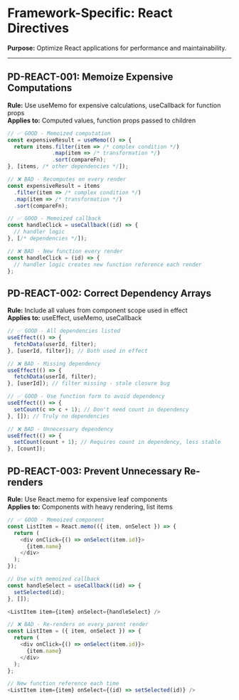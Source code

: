 # Framework-Specific: React Directives

**Purpose:** Optimize React applications for performance and maintainability.

---

## PD-REACT-001: Memoize Expensive Computations
**Rule:** Use useMemo for expensive calculations, useCallback for function props  
**Applies to:** Computed values, function props passed to children

```javascript
// ✅ GOOD - Memoized computation
const expensiveResult = useMemo(() => {
  return items.filter(item => /* complex condition */)
              .map(item => /* transformation */)
              .sort(compareFn);
}, [items, /* other dependencies */]);

// ❌ BAD - Recomputes on every render
const expensiveResult = items
  .filter(item => /* complex condition */)
  .map(item => /* transformation */)
  .sort(compareFn);

// ✅ GOOD - Memoized callback
const handleClick = useCallback((id) => {
  // handler logic
}, [/* dependencies */]);

// ❌ BAD - New function every render
const handleClick = (id) => {
  // handler logic creates new function reference each render
};
```

## PD-REACT-002: Correct Dependency Arrays
**Rule:** Include all values from component scope used in effect  
**Applies to:** useEffect, useMemo, useCallback

```javascript
// ✅ GOOD - All dependencies listed
useEffect(() => {
  fetchData(userId, filter);
}, [userId, filter]); // Both used in effect

// ❌ BAD - Missing dependency
useEffect(() => {
  fetchData(userId, filter);
}, [userId]); // filter missing - stale closure bug

// ✅ GOOD - Use function form to avoid dependency
useEffect(() => {
  setCount(c => c + 1); // Don't need count in dependency
}, []); // Truly no dependencies

// ❌ BAD - Unnecessary dependency
useEffect(() => {
  setCount(count + 1); // Requires count in dependency, less stable
}, [count]);
```

## PD-REACT-003: Prevent Unnecessary Re-renders
**Rule:** Use React.memo for expensive leaf components  
**Applies to:** Components with heavy rendering, list items

```javascript
// ✅ GOOD - Memoized component
const ListItem = React.memo(({ item, onSelect }) => {
  return (
    <div onClick={() => onSelect(item.id)}>
      {item.name}
    </div>
  );
});

// Use with memoized callback
const handleSelect = useCallback((id) => {
  setSelected(id);
}, []);

<ListItem item={item} onSelect={handleSelect} />

// ❌ BAD - Re-renders on every parent render
const ListItem = ({ item, onSelect }) => {
  return (
    <div onClick={() => onSelect(item.id)}>
      {item.name}
    </div>
  );
};

// New function reference each time
<ListItem item={item} onSelect={(id) => setSelected(id)} />
```